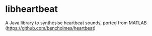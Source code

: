 # libheartbeat
A Java library to synthesise heartbeat sounds, ported from MATLAB (https://github.com/bencholmes/heartbeat)
